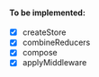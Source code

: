 #### To be implemented:
- [x] createStore
- [x] combineReducers
- [x] compose
- [x] applyMiddleware
